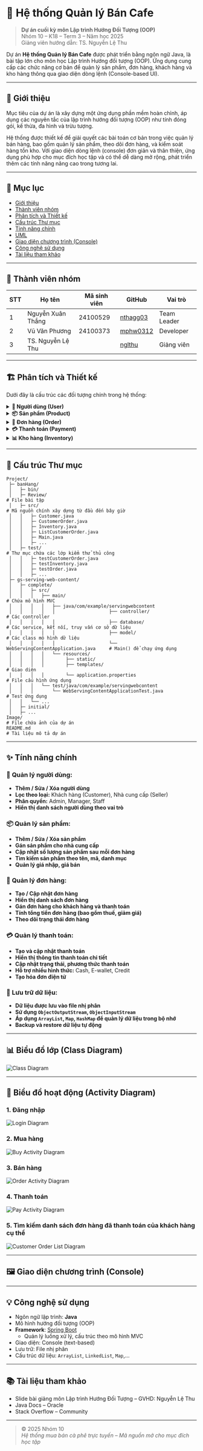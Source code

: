 # 🚀 Hệ thống Quản lý Bán Cafe
> **Dự án cuối kỳ môn Lập trình Hướng Đối Tượng (OOP)**  
> Nhóm 10 – K18 – Term 3 – Năm học 2025  
> Giảng viên hướng dẫn: TS. Nguyễn Lệ Thu


Dự án **Hệ thống Quản lý Bán Cafe** được phát triển bằng ngôn ngữ Java, là bài tập lớn cho môn học Lập trình Hướng đối tượng (OOP). Ứng dụng cung cấp các chức năng cơ bản để quản lý sản phẩm, đơn hàng, khách hàng và kho hàng thông qua giao diện dòng lệnh (Console-based UI).

---
## 🎯 Giới thiệu

Mục tiêu của dự án là xây dựng một ứng dụng phần mềm hoàn chỉnh, áp dụng các nguyên tắc của lập trình hướng đối tượng (OOP) như tính đóng gói, kế thừa, đa hình và trừu tượng.

Hệ thống được thiết kế để giải quyết các bài toán cơ bản trong việc quản lý bán hàng, bao gồm quản lý sản phẩm, theo dõi đơn hàng, và kiểm soát hàng tồn kho. Với giao diện dòng lệnh (console) đơn giản và thân thiện, ứng dụng phù hợp cho mục đích học tập và có thể dễ dàng mở rộng, phát triển thêm các tính năng nâng cao trong tương lai.

---
## 📖 Mục lục

- [Giới thiệu](#-giới-thiệu)
- [Thành viên nhóm](#-thành-viên-nhóm)
- [Phân tích và Thiết kế](#-phân-tích-và-thiết-kế)
- [Cấu trúc Thư mục](#-cấu-trúc-thư-mục)
- [Tính năng chính](#-tính-năng-chính)
- [UML](#-biểu-đồ-lớp-class-diagram)
- [Giao diện chương trình (Console)](#-giao-diện-chương-trình-console)
- [Công nghệ sử dụng](#-công-nghệ-sử-dụng)
- [Tài liệu tham khảo](#-tài-liệu-tham-khảo)


---

## 👥 Thành viên nhóm

| STT | Họ tên           | Mã sinh viên | GitHub                                             | Vai trò        |
|-----|------------------|-------------|----------------------------------------------------|----------------|
| 1   | Nguyễn Xuân Thắng| 24100529    | [nthagg03](https://github.com/nthagg03)           | Team Leader    |
| 2   | Vũ Văn Phương    | 24100373    | [mphw0312](https://github.com/mphw0312)           | Developer      |
| 3   | TS. Nguyễn Lệ Thu|             | [nglthu](https://github.com/nglthu)               | Giảng viên     |

---

## 🏗️ Phân tích và Thiết kế

Dưới đây là cấu trúc các đối tượng chính trong hệ thống:

<details>
<summary><strong>👤 Người dùng (User)</strong></summary>

**Thuộc tính:**
- `userId`: ID người dùng (Khóa chính)
- `username`: Tên đăng nhập
- `password`: Mật khẩu (đã được mã hóa)
- `fullName`: Họ và tên
- `email`: Email liên hệ
- `phoneNumber`: Số điện thoại
- `role`: Vai trò (`ADMIN`, `USER`)
- `isActive`: Trạng thái hoạt động
- `createdDate`: Ngày tạo tài khoản

**Phương thức:**
- `login()`: Đăng nhập vào hệ thống
- `logout()`: Đăng xuất khỏi hệ thống
- `updateProfile()`: Cập nhật thông tin cá nhân
- `changePassword()`: Thay đổi mật khẩu

</details>

<details>
<summary><strong>📦 Sản phẩm (Product)</strong></summary>

**Thuộc tính:**
- `productId`: ID sản phẩm (Khóa chính)
- `productName`: Tên sản phẩm
- `description`: Mô tả sản phẩm
- `salePrice`: Giá bán
- `categoryId`: ID danh mục sản phẩm
- `barcode`: Mã vạch sản phẩm
- `createdDate`: Ngày tạo sản phẩm

**Phương thức:**
- `addProduct()`: Thêm sản phẩm mới
- `updateProduct()`: Cập nhật thông tin sản phẩm
- `deleteProduct()`: Xóa sản phẩm
- `searchProduct()`: Tìm kiếm sản phẩm
- `checkStock()`: Kiểm tra tồn kho

</details>

<details>
<summary><strong>🛒 Đơn hàng (Order)</strong></summary>

**Thuộc tính:**
- `orderId`: ID đơn hàng (Khóa chính)
- `customerId`: ID khách hàng
- `staffId`: ID nhân viên tạo đơn
- `orderDate`: Ngày tạo đơn hàng
- `totalAmount`: Tổng tiền trước thuế
- `taxAmount`: Tiền thuế
- `discountAmount`: Tiền giảm giá
- `finalAmount`: Tổng tiền cuối cùng
- `status`: Trạng thái (`PENDING`, `CONFIRMED`, `CANCELLED`, `COMPLETED`)
- `orderItems`: Danh sách sản phẩm trong đơn hàng

**Phương thức:**
- `createOrder()`: Tạo đơn hàng mới
- `addItem()`: Thêm sản phẩm vào đơn hàng
- `removeItem()`: Xóa sản phẩm khỏi đơn hàng
- `updateQuantity()`: Cập nhật số lượng sản phẩm
- `calculateTotal()`: Tính tổng tiền đơn hàng
- `cancelOrder()`: Hủy đơn hàng

</details>

<details>
<summary><strong>💳 Thanh toán (Payment)</strong></summary>

**Thuộc tính:**
- `paymentId`: ID thanh toán (Khóa chính)
- `orderId`: ID đơn hàng (Khóa ngoại)
- `paymentMethod`: Phương thức thanh toán (`CASH`, `E-WALLET`, `CREDIT_CARD`)
- `amount`: Số tiền thanh toán
- `paidAmount`: Số tiền đã trả
- `changeAmount`: Tiền thừa trả lại
- `paymentDate`: Ngày thanh toán
- `status`: Trạng thái (`PENDING`, `COMPLETED`, `FAILED`, `REFUNDED`)
- `transactionId`: Mã giao dịch

**Phương thức:**
- `processPayment()`: Xử lý thanh toán
- `refundPayment()`: Hoàn tiền
- `validdatePayment()`: Xác thực thanh toán
- `generateReceipt()`: Tạo hóa đơn thanh toán

</details>

<details>
<summary><strong>📊 Kho hàng (Inventory)</strong></summary>

**Thuộc tính:**
- `inventoryId`: ID kho hàng (Khóa chính)
- `productId`: ID sản phẩm (Khóa ngoại)
- `currentStock`: Số lượng hiện tại
- `minStock`: Số lượng tối thiểu
- `maxStock`: Số lượng tối đa
- `lastUpdated`: Ngày cập nhật cuối
- `location`: Vị trí trong kho
- `supplierId`: ID nhà cung cấp
- `costPrice`: Giá vốn trung bình

**Phương thức:**
- `updateStock()`: Cập nhật số lượng tồn kho
- `checkLowStock()`: Kiểm tra hàng sắp hết
- `generateStockReport()`: Tạo báo cáo tồn kho
- `importGoods()`: Nhập hàng vào kho
- `exportGoods()`: Xuất hàng từ kho
- `stockTaking()`: Kiểm kê hàng hóa

</details>

---

## 📂 Cấu trúc Thư mục

```plaintext
Project/
 ├─ banHang/
 │   ├─ bin/ 
 │   ├─ Review/                                                                 # File bài tập
 │   ├─ src/                                                                    # Mã nguồn chính xây dựng từ đầu đến bây giờ
 │   │   ├─ Customer.java
 │   │   ├─ CustomerOrder.java
 │   │   ├─ Inventory.java
 │   │   ├─ ListCustomerOrder.java
 │   │   ├─ Main.java
 │   │   ├─ ...
 │   ├─ test/                                                                   # Thư mục chứa các lớp kiểm thử thủ công
 │   │   ├─ testCustomerOrder.java
 │   │   ├─ testInventory.java
 │   │   ├─ testOrder.java
 │   │   ├─ ...
 ├─ gs-serving-web-content/
 │   ├─ complete/
 │   │   ├─ src/
 │   │   │   ├── main/                                                          # Chứa mô hình MVC
 │   │   │   │   ├── java/com/example/servingwebcontent                         
 │   │   │   │   │                    ├── controller/                           # Các controller
 │   │   │   │   │                    ├── database/                             # Các service, kết nối, truy vấn cơ sở dữ liệu
 │   │   │   │   │                    ├── model/                                # Các class mô hình dữ liệu
 │   │   │   │   │                    └── WebServingContentApplication.java     # Main() để chạy ứng dụng
 │   │   │   │   └── resources/
 │   │   │   │        ├── static/                                               
 │   │   │   │        ├── templates/                                            # Giao diện
 │   │   │   │        └── application.properties                                # File cấu hình ứng dụng
 │   │   │   └── test/java/com/example/servingwebcontent                        
 │   │   │       └── WebServingContentApplicationTest.java                      # Test ứng dụng
 │   │   └── ...
 │   ├─ initial/
 │   ├─ ...
Image/                                                                          # File chứa ảnh của dự án
README.md                                                                       # Tài liệu mô tả dự án 
```

---
## ✨ Tính năng chính

### 👤 **Quản lý người dùng:**
-  **Thêm / Sửa / Xóa người dùng**
-  **Lọc theo loại:** Khách hàng (Customer), Nhà cung cấp (Seller)
-  **Phân quyền:** Admin, Manager, Staff
-  **Hiển thị danh sách người dùng theo vai trò**

### 📦 **Quản lý sản phẩm:**
-  **Thêm / Sửa / Xóa sản phẩm**
-  **Gán sản phẩm cho nhà cung cấp**
-  **Cập nhật số lượng sản phẩm sau mỗi đơn hàng**
-  **Tìm kiếm sản phẩm theo tên, mã, danh mục**
-  **Quản lý giá nhập, giá bán**

### 🛒 **Quản lý đơn hàng:**
-  **Tạo / Cập nhật đơn hàng**
-  **Hiển thị danh sách đơn hàng**
-  **Gán đơn hàng cho khách hàng và thanh toán**
-  **Tính tổng tiền đơn hàng (bao gồm thuế, giảm giá)**
-  **Theo dõi trạng thái đơn hàng**

### 💳 **Quản lý thanh toán:**
-  **Tạo và cập nhật thanh toán**
-  **Hiển thị thông tin thanh toán chi tiết**
-  **Cập nhật trạng thái, phương thức thanh toán**
-  **Hỗ trợ nhiều hình thức:** Cash, E-wallet, Credit
-  **Tạo hóa đơn điện tử**

### 💾 **Lưu trữ dữ liệu:**
-  **Dữ liệu được lưu vào file nhị phân**
-  **Sử dụng `ObjectOutputStream`, `ObjectInputStream`**
-  **Áp dụng `ArrayList`, `Map`, `HashMap` để quản lý dữ liệu trong bộ nhớ**
-  **Backup và restore dữ liệu tự động**

---

## 📊 Biểu đồ lớp (Class Diagram)
![Class Diagram](Project/Image/classdiagram.png)

---

## 🔁 Biểu đồ hoạt động (Activity Diagram)

### 1. Đăng nhập

![Login Diagram](Project/Image/LoginDiagram.png)

### 2. Mua hàng 

![Buy Activity Diagram](Project/Image/BuyActivityDiagram.png)

### 3. Bán hàng

![Order Activity Diagram](Project/Image/OrderDiagram.png)

### 4. Thanh toán

![Pay Activity Diagram](Project/Image/PayDiagram.png)

### 5. Tìm kiếm danh sách đơn hàng đã thanh toán của khách hàng cụ thể 

![Customer Order List Diagram](Project/Image/CustomerOrderListDiagram.png)

---

## 🖼️ Giao diện chương trình (Console)

---

## 💡 Công nghệ sử dụng

- Ngôn ngữ lập trình: **Java**
- Mô hình hướng đối tượng (OOP)
- **Framework**: [Spring Boot](https://spring.io/projects/spring-boot)
  - Quản lý luồng xử lý, cấu trúc theo mô hình MVC
- Giao diện: Console (text-based)
- Lưu trữ: File nhị phân 
- Cấu trúc dữ liệu: `ArrayList`, `LinkedList`, `Map`,...

---

## 📚 Tài liệu tham khảo

- Slide bài giảng môn Lập trình Hướng Đối Tượng – GVHD: Nguyễn Lệ Thu
- Java Docs – Oracle
- Stack Overflow – Community

---

> © 2025 Nhóm 10    
> *Hệ thống mua bán cà phê trực tuyến – Mã nguồn mở cho mục đích học tập*
